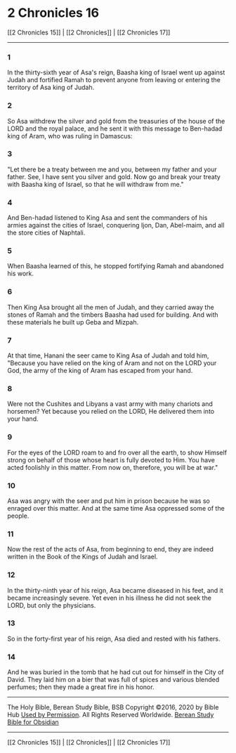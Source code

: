 # 2 Chronicles 16

[[2 Chronicles 15]] | [[2 Chronicles]] | [[2 Chronicles 17]]

---

### 1
In the thirty-sixth year of Asa's reign, Baasha king of Israel went up against Judah and fortified Ramah to prevent anyone from leaving or entering the territory of Asa king of Judah.

### 2
So Asa withdrew the silver and gold from the treasuries of the house of the LORD and the royal palace, and he sent it with this message to Ben-hadad king of Aram, who was ruling in Damascus:

### 3
"Let there be a treaty between me and you, between my father and your father. See, I have sent you silver and gold. Now go and break your treaty with Baasha king of Israel, so that he will withdraw from me."

### 4
And Ben-hadad listened to King Asa and sent the commanders of his armies against the cities of Israel, conquering Ijon, Dan, Abel-maim, and all the store cities of Naphtali.

### 5
When Baasha learned of this, he stopped fortifying Ramah and abandoned his work.

### 6
Then King Asa brought all the men of Judah, and they carried away the stones of Ramah and the timbers Baasha had used for building. And with these materials he built up Geba and Mizpah.

### 7
At that time, Hanani the seer came to King Asa of Judah and told him, "Because you have relied on the king of Aram and not on the LORD your God, the army of the king of Aram has escaped from your hand.

### 8
Were not the Cushites and Libyans a vast army with many chariots and horsemen? Yet because you relied on the LORD, He delivered them into your hand.

### 9
For the eyes of the LORD roam to and fro over all the earth, to show Himself strong on behalf of those whose heart is fully devoted to Him. You have acted foolishly in this matter. From now on, therefore, you will be at war."

### 10
Asa was angry with the seer and put him in prison because he was so enraged over this matter. And at the same time Asa oppressed some of the people.

### 11
Now the rest of the acts of Asa, from beginning to end, they are indeed written in the Book of the Kings of Judah and Israel.

### 12
In the thirty-ninth year of his reign, Asa became diseased in his feet, and it became increasingly severe. Yet even in his illness he did not seek the LORD, but only the physicians.

### 13
So in the forty-first year of his reign, Asa died and rested with his fathers.

### 14
And he was buried in the tomb that he had cut out for himself in the City of David. They laid him on a bier that was full of spices and various blended perfumes; then they made a great fire in his honor.

---

The Holy Bible, Berean Study Bible, BSB
Copyright ©2016, 2020 by Bible Hub
[Used by Permission](https://berean.bible/terms.htm). All Rights Reserved Worldwide.
[Berean Study Bible for Obsidian](https://github.com/gapmiss/berean-study-bible-for-obsidian)

---

[[2 Chronicles 15]] | [[2 Chronicles]] | [[2 Chronicles 17]]

